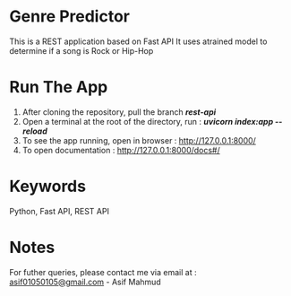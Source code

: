 # Genre Predictor

This is a  REST application based on Fast API
It uses atrained model to determine  if a song is Rock or Hip-Hop

# Run The App

 1. After cloning the repository, pull the branch ***rest-api***
 2. Open a terminal at the root of the directory, run :    ***uvicorn index:app --reload***
 3.  To see the app running, open in browser :  http://127.0.0.1:8000/
 4.  To open documentation :  http://127.0.0.1:8000/docs#/




# Keywords

Python,  Fast API,  REST API

# Notes

For futher queries, please contact me via email at :  [asif01050105@gmail.com](mailto:asif01050105@gmail.com)  - Asif Mahmud